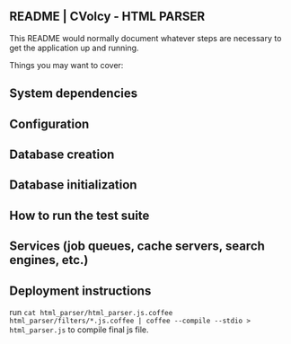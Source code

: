 README | CVolcy - HTML PARSER
----

This README would normally document whatever steps are necessary to get the
application up and running.

Things you may want to cover:

## System dependencies

## Configuration

## Database creation

## Database initialization

## How to run the test suite

## Services (job queues, cache servers, search engines, etc.)

## Deployment instructions

run `cat html_parser/html_parser.js.coffee html_parser/filters/*.js.coffee | coffee --compile --stdio > html_parser.js` to compile final js file.
